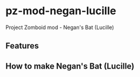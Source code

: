 # pz-mod-negan-lucille

Project Zomboid mod - Negan's Bat (Lucille)

## Features

## How to make Negan's Bat (Lucille)

